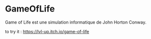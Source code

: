 # GameOfLife
 Game of Life  est une simulation informatique de John Horton Conway.
 
 to try it :
 https://lvl-up.itch.io/game-of-life
